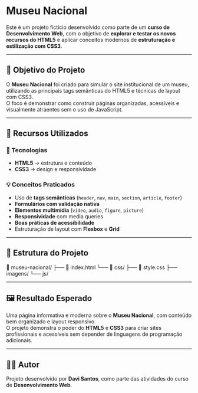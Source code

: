 # Museu Nacional

Este é um projeto fictício desenvolvido como parte de um **curso de Desenvolvimento Web**, com o objetivo de **explorar e testar os novos recursos do HTML5** e aplicar conceitos modernos de **estruturação e estilização com CSS3**.

---

## 🎯 Objetivo do Projeto

O **Museu Nacional** foi criado para simular o site institucional de um museu, utilizando as principais tags semânticas do HTML5 e técnicas de layout com CSS3.  
O foco é demonstrar como construir páginas organizadas, acessíveis e visualmente atraentes sem o uso de JavaScript.

---

## 🚀 Recursos Utilizados

### 🧩 Tecnologias
- **HTML5** → estrutura e conteúdo  
- **CSS3** → design e responsividade  

### 💡 Conceitos Praticados
- Uso de **tags semânticas** (`header`, `nav`, `main`, `section`, `article`, `footer`)  
- **Formulários com validação nativa**  
- **Elementos multimídia** (`video`, `audio`, `figure`, `picture`)  
- **Responsividade** com media queries  
- **Boas práticas de acessibilidade**  
- Estruturação de layout com **Flexbox** e **Grid**  

---

## 📁 Estrutura do Projeto

📁 museu-nacional/
├── 📄 index.html
└── 📁 css/
    ├── 📄 style.css
├── imagens/
└── js/


---

## 🖼️ Resultado Esperado

Uma página informativa e moderna sobre o **Museu Nacional**, com conteúdo bem organizado e layout responsivo.  
O projeto demonstra o poder do **HTML5** e **CSS3** para criar sites profissionais e acessíveis sem depender de linguagens de programação adicionais.

---

## 👨‍💻 Autor

Projeto desenvolvido por **Davi Santos**, como parte das atividades do curso de **Desenvolvimento Web**.
